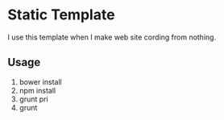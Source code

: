 # Static Template

I use this template when I make web site cording from nothing.

## Usage

1. bower install  
2. npm install  
3. grunt pri  
4. grunt  
